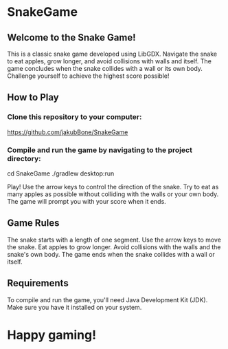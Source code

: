 # SnakeGame

## Welcome to the Snake Game!
This is a classic snake game developed using LibGDX. Navigate the snake to eat apples, grow longer, and avoid collisions with walls and itself. 
The game concludes when the snake collides with a wall or its own body. Challenge yourself to achieve the highest score possible!

## How to Play

### Clone this repository to your computer:
<https://github.com/jakubBone/SnakeGame>

### Compile and run the game by navigating to the project directory:
cd SnakeGame
./gradlew desktop:run

Play! Use the arrow keys to control the direction of the snake. Try to eat as many apples as possible without colliding with the walls or your own body. 
The game will prompt you with your score when it ends.

## Game Rules
The snake starts with a length of one segment.
Use the arrow keys to move the snake.
Eat apples to grow longer.
Avoid collisions with the walls and the snake's own body.
The game ends when the snake collides with a wall or itself.

## Requirements
To compile and run the game, you'll need Java Development Kit (JDK). 
Make sure you have it installed on your system. 

# Happy gaming!
